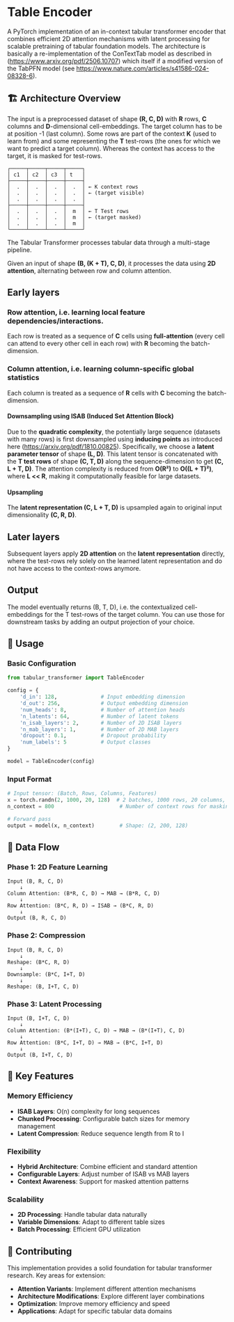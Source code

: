 # Table Encoder

A PyTorch implementation of an in-context tabular transformer encoder that combines efficient 2D attention mechanisms with latent processing for scalable pretraining of tabular foundation models. The architecture is basically a re-implementation of the ConTextTab model as described in  (https://www.arxiv.org/pdf/2506.10707) which itself if a modified version of the TabPFN model (see https://www.nature.com/articles/s41586-024-08328-6).


## 🏗️ Architecture Overview


The input is a preprocessed dataset of shape **(R, C, D)** with **R** rows, **C** columns and **D**-dimensional cell-embeddings. The target column has to be at position -1 (last column). Some rows are part of the context **K** (used to learn from) and some representing the **T** test-rows (the ones for which we want to predict a target column). Whereas the context has access to the target, it is masked for test-rows. 

```
┌─────┬─────┬─────┬─────┐
│ c1  │ c2  │ c3  │ t   │
├─────┼─────┼─────┼─────┤
│  .  │  .  │  .  │  .  │ ← K context rows
│  .  │  .  │  .  │  .  │ ← (target visible)
│  .  │  .  │  .  │  .  │
├─────┼─────┼─────┼─────┤
│  .  │  .  │  .  │  m  │ ← T Test rows
│  .  │  .  │  .  │  m  │ ← (target masked)  
│  .  │  .  │  .  │  m  │
└─────┴─────┴─────┴─────┘
```

The Tabular Transformer processes tabular data through a multi-stage pipeline. 

Given an input of shape **(B, (K + T), C, D)**, it processes the data using **2D attention**, alternating between row and column attention.

## Early layers

### Row attention, i.e. learning local feature dependencies/interactions. 

Each row is treated as a sequence of **C** cells using **full-attention** (every cell can attend to every other cell in each row) with **R** becoming the batch-dimension.

### Column attention, i.e. learning column-specific global statistics

Each column is treated as a sequence of **R** cells with **C** becoming the batch-dimension. 

#### Downsampling using ISAB (Induced Set Attention Block)

Due to the **quadratic complexity**, the potentially large sequence (datasets with many rows) is first downsampled using **inducing points** as introduced here (https://arxiv.org/pdf/1810.00825). Specifically, we choose a **latent parameter tensor** of shape **(L, D)**. This latent tensor is concatenated with the **T test rows** of shape **(C, T, D)** along the sequence-dimension to get **(C, L + T, D)**. The attention complexity is reduced from **O(R²)** to **O((L + T)²)**, where **L << R**, making it computationally feasible for large datasets. 

#### Upsampling

The **latent representation (C, L + T, D)** is upsampled again to original input dimensionality **(C, R, D)**.

## Later layers

Subsequent layers apply **2D attention** on the **latent representation** directly, where the test-rows rely solely on the learned latent representation and do not have access to the context-rows anymore. 

## Output

The model eventually returns (B, T, D), i.e. the contextualized cell-embeddings for the T test-rows of the target column. You can use those for downstream tasks by adding an output projection of your choice. 


## 🚀 Usage

### **Basic Configuration**

```python
from tabular_transformer import TableEncoder

config = {
    'd_in': 128,              # Input embedding dimension
    'd_out': 256,             # Output embedding dimension
    'num_heads': 8,           # Number of attention heads
    'n_latents': 64,          # Number of latent tokens
    'n_isab_layers': 2,       # Number of 2D ISAB layers
    'n_mab_layers': 1,        # Number of 2D MAB layers
    'dropout': 0.1,           # Dropout probability
    'num_labels': 5           # Output classes
}

model = TableEncoder(config)
```

### **Input Format**

```python
# Input tensor: (Batch, Rows, Columns, Features)
x = torch.randn(2, 1000, 20, 128)  # 2 batches, 1000 rows, 20 columns, 128 features
n_context = 800                     # Number of context rows for masking

# Forward pass
output = model(x, n_context)        # Shape: (2, 200, 128)
```

## 🔄 Data Flow

### **Phase 1: 2D Feature Learning**
```
Input (B, R, C, D)
    ↓
Column Attention: (B*R, C, D) → MAB → (B*R, C, D)
    ↓
Row Attention: (B*C, R, D) → ISAB → (B*C, R, D)
    ↓
Output (B, R, C, D)
```

### **Phase 2: Compression**
```
Input (B, R, C, D)
    ↓
Reshape: (B*C, R, D)
    ↓
Downsample: (B*C, I+T, D)
    ↓
Reshape: (B, I+T, C, D)
```

### **Phase 3: Latent Processing**
```
Input (B, I+T, C, D)
    ↓
Column Attention: (B*(I+T), C, D) → MAB → (B*(I+T), C, D)
    ↓
Row Attention: (B*C, I+T, D) → MAB → (B*C, I+T, D)
    ↓
Output (B, I+T, C, D)
```


## 🎯 Key Features

### **Memory Efficiency**
- **ISAB Layers**: O(n) complexity for long sequences
- **Chunked Processing**: Configurable batch sizes for memory management
- **Latent Compression**: Reduce sequence length from R to I

### **Flexibility**
- **Hybrid Architecture**: Combine efficient and standard attention
- **Configurable Layers**: Adjust number of ISAB vs MAB layers
- **Context Awareness**: Support for masked attention patterns

### **Scalability**
- **2D Processing**: Handle tabular data naturally
- **Variable Dimensions**: Adapt to different table sizes
- **Batch Processing**: Efficient GPU utilization

## 🤝 Contributing

This implementation provides a solid foundation for tabular transformer research. Key areas for extension:

- **Attention Variants**: Implement different attention mechanisms
- **Architecture Modifications**: Explore different layer combinations
- **Optimization**: Improve memory efficiency and speed
- **Applications**: Adapt for specific tabular data domains

